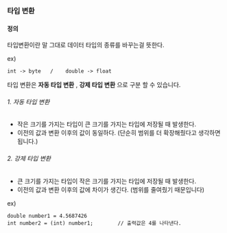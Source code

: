 
### 타입 변환


#### 정의


타입변환이란 말 그대로 데이터 타입의 종류를 바꾸는걸 뜻한다.

ex)


	int -> byte   /    double -> float




타입 변환은 **자동 타입 변환** , **강제 타입 변환** 으로 구분 할 수 있습니다.

###### 1. 자동 타입 변환
- 작은 크기를 가지는 타입이 큰 크기를 가지는 타입에 저장될 때 발생한다.
- 이전의 값과 변환 이후의 값이 동일하다. (단순히 범위를 더 확장해줬다고 생각하면 됩니다.)



###### 2. 강제 타입 변환
- 큰 크기를 가지는 타입이 작은 크기를 가지는 타입에 저장될 때 발생한다.
- 이전의 값과 변환 이후의 값에 차이가 생긴다. (범위를 줄여줬기 때문입니다)

ex)




	double number1 = 4.5687426
    int number2 = (int) number1;        // 출력값은 4를 나타낸다. 


